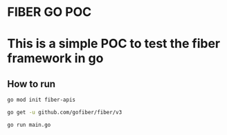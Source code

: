 # FIBER GO POC
# This is a simple POC to test the fiber framework in go

## How to run
```bash
go mod init fiber-apis

go get -u github.com/gofiber/fiber/v3

go run main.go
```
